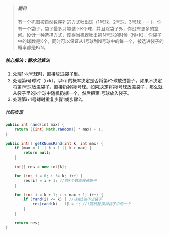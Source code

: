 > ##### 题目
>
> 有一个机器按自然数序列的方式吐出球（1号球，2号球，3号球，······），你有一个袋子，袋子最多只能装下K个球，并且除袋子外，你没有更多的空间。设计一种选择方式，使得当机器吐出第N号球的时候（N>K），你袋子中的球数是K个，同时可以保证从1号球到N号球中的每一个，被选进袋子的概率都是K/N。

##### 核心解法：蓄水池算法

1. 处理1~k号球时，直接放进袋子里。
2. 处理第i号球时（i>k），以k/i的概率决定是否将第i个球放进袋子。如果不决定将第i号球放进袋子，直接扔掉第i号球。如果决定将第i号球放进袋子，那么就从袋子里的k个球中随机扔掉一个，然后把第i号球放入袋子。
3. 处理第i+1号球时重复步骤1或步骤2。

##### 代码实现

```java
public int rand(int max) {
    return ((int) Math.random() * max) + 1;
}

public int[] getKNumsRand(int k, int max) {
    if (max < 1 || k < 1 || k > max) {
        return null;
    }

    int[] res = new int[k];

    for (int i = 0; i != k; i++) {
        res[i] = i + 1; //前k个数直接进袋子
    }

    for (int i = k + 1; i < max + 1; i++) {
        if (rand(i) <= k) { //决定i进不进袋子
            res[rand(k) - 1] = i; //i随机替换掉袋子中的一个
        }
    }

    return res;
}
```

